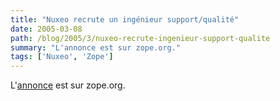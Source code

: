 ```yaml
---
title: "Nuxeo recrute un ingénieur support/qualité"
date: 2005-03-08
path: /blog/2005/3/nuxeo-recrute-ingenieur-support-qualite
summary: "L'annonce est sur zope.org."
tags: ['Nuxeo', 'Zope']
---
```


L'<a href="http://zope.org/Members/nuxeo/news/cps-support-job">annonce</a> 
est sur zope.org. 

